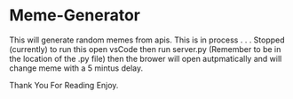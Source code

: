 # Meme-Generator
This will generate random memes from apis. This is in process . . . Stopped (currently)
to run this open vsCode then run server.py (Remember to be in the location of the .py file)
then the brower will open autpmatically and will change meme with a 5 mintus delay.




Thank You For Reading
Enjoy.
